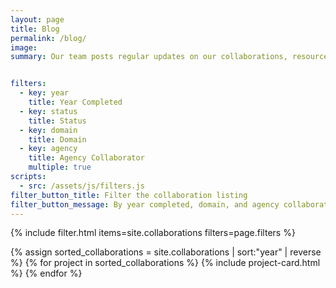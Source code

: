 ```yaml
---
layout: page
title: Blog
permalink: /blog/
image:
summary: Our team posts regular updates on our collaborations, resources and evidence utilization. 


filters:
  - key: year
    title: Year Completed
  - key: status
    title: Status
  - key: domain
    title: Domain
  - key: agency
    title: Agency Collaborator
    multiple: true
scripts:
  - src: /assets/js/filters.js
filter_button_title: Filter the collaboration listing
filter_button_message: By year completed, domain, and agency collaborator
---
```


{% include filter.html items=site.collaborations filters=page.filters %}
<div class="margin-top-4">
  <div class="grid-row grid-gap">
    {% assign sorted_collaborations = site.collaborations | sort:"year" | reverse %}
    {% for project in sorted_collaborations %}
      {% include project-card.html %}
    {% endfor %}
  </div>
</div>
